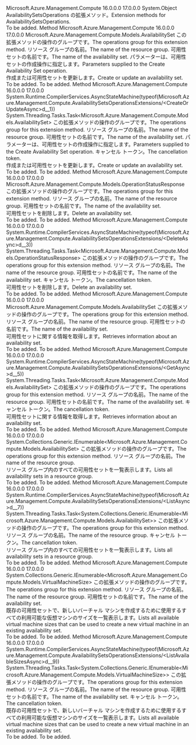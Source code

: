<Type Name="AvailabilitySetsOperationsExtensions" FullName="Microsoft.Azure.Management.Compute.AvailabilitySetsOperationsExtensions">
  <TypeSignature Language="C#" Value="public static class AvailabilitySetsOperationsExtensions" />
  <TypeSignature Language="ILAsm" Value=".class public auto ansi abstract sealed beforefieldinit AvailabilitySetsOperationsExtensions extends System.Object" />
  <TypeSignature Language="DocId" Value="T:Microsoft.Azure.Management.Compute.AvailabilitySetsOperationsExtensions" />
  <TypeSignature Language="VB.NET" Value="Public Module AvailabilitySetsOperationsExtensions" />
  <TypeSignature Language="F#" Value="type AvailabilitySetsOperationsExtensions = class" />
  <AssemblyInfo>
    <AssemblyName>Microsoft.Azure.Management.Compute</AssemblyName>
    <AssemblyVersion>16.0.0.0</AssemblyVersion>
    <AssemblyVersion>17.0.0.0</AssemblyVersion>
  </AssemblyInfo>
  <Base>
    <BaseTypeName>System.Object</BaseTypeName>
  </Base>
  <Interfaces />
  <Docs>
    <summary>
            <span data-ttu-id="4c31e-101">AvailabilitySetsOperations の拡張メソッド。</span><span class="sxs-lookup"><span data-stu-id="4c31e-101">Extension methods for AvailabilitySetsOperations.</span></span>
            </summary>
    <remarks>To be added.</remarks>
  </Docs>
  <Members>
    <Member MemberName="CreateOrUpdate">
      <MemberSignature Language="C#" Value="public static Microsoft.Azure.Management.Compute.Models.AvailabilitySet CreateOrUpdate (this Microsoft.Azure.Management.Compute.IAvailabilitySetsOperations operations, string resourceGroupName, string availabilitySetName, Microsoft.Azure.Management.Compute.Models.AvailabilitySet parameters);" />
      <MemberSignature Language="ILAsm" Value=".method public static hidebysig class Microsoft.Azure.Management.Compute.Models.AvailabilitySet CreateOrUpdate(class Microsoft.Azure.Management.Compute.IAvailabilitySetsOperations operations, string resourceGroupName, string availabilitySetName, class Microsoft.Azure.Management.Compute.Models.AvailabilitySet parameters) cil managed" />
      <MemberSignature Language="DocId" Value="M:Microsoft.Azure.Management.Compute.AvailabilitySetsOperationsExtensions.CreateOrUpdate(Microsoft.Azure.Management.Compute.IAvailabilitySetsOperations,System.String,System.String,Microsoft.Azure.Management.Compute.Models.AvailabilitySet)" />
      <MemberSignature Language="VB.NET" Value="&lt;Extension()&gt;&#xA;Public Function CreateOrUpdate (operations As IAvailabilitySetsOperations, resourceGroupName As String, availabilitySetName As String, parameters As AvailabilitySet) As AvailabilitySet" />
      <MemberSignature Language="F#" Value="static member CreateOrUpdate : Microsoft.Azure.Management.Compute.IAvailabilitySetsOperations * string * string * Microsoft.Azure.Management.Compute.Models.AvailabilitySet -&gt; Microsoft.Azure.Management.Compute.Models.AvailabilitySet" Usage="Microsoft.Azure.Management.Compute.AvailabilitySetsOperationsExtensions.CreateOrUpdate (operations, resourceGroupName, availabilitySetName, parameters)" />
      <MemberType>Method</MemberType>
      <AssemblyInfo>
        <AssemblyName>Microsoft.Azure.Management.Compute</AssemblyName>
        <AssemblyVersion>16.0.0.0</AssemblyVersion>
        <AssemblyVersion>17.0.0.0</AssemblyVersion>
      </AssemblyInfo>
      <ReturnValue>
        <ReturnType>Microsoft.Azure.Management.Compute.Models.AvailabilitySet</ReturnType>
      </ReturnValue>
      <Parameters>
        <Parameter Name="operations" Type="Microsoft.Azure.Management.Compute.IAvailabilitySetsOperations" RefType="this" />
        <Parameter Name="resourceGroupName" Type="System.String" />
        <Parameter Name="availabilitySetName" Type="System.String" />
        <Parameter Name="parameters" Type="Microsoft.Azure.Management.Compute.Models.AvailabilitySet" />
      </Parameters>
      <Docs>
        <param name="operations">
            <span data-ttu-id="4c31e-102">この拡張メソッドの操作のグループです。</span><span class="sxs-lookup"><span data-stu-id="4c31e-102">The operations group for this extension method.</span></span>
            </param>
        <param name="resourceGroupName">
            <span data-ttu-id="4c31e-103">リソース グループの名前。</span><span class="sxs-lookup"><span data-stu-id="4c31e-103">The name of the resource group.</span></span>
            </param>
        <param name="availabilitySetName">
            <span data-ttu-id="4c31e-104">可用性セットの名前です。</span><span class="sxs-lookup"><span data-stu-id="4c31e-104">The name of the availability set.</span></span>
            </param>
        <param name="parameters">
            <span data-ttu-id="4c31e-105">パラメーターは、可用性セットの作成操作に指定します。</span><span class="sxs-lookup"><span data-stu-id="4c31e-105">Parameters supplied to the Create Availability Set operation.</span></span>
            </param>
        <summary>
            <span data-ttu-id="4c31e-106">作成または可用性セットを更新します。</span><span class="sxs-lookup"><span data-stu-id="4c31e-106">Create or update an availability set.</span></span>
            </summary>
        <returns>To be added.</returns>
        <remarks>To be added.</remarks>
      </Docs>
    </Member>
    <Member MemberName="CreateOrUpdateAsync">
      <MemberSignature Language="C#" Value="public static System.Threading.Tasks.Task&lt;Microsoft.Azure.Management.Compute.Models.AvailabilitySet&gt; CreateOrUpdateAsync (this Microsoft.Azure.Management.Compute.IAvailabilitySetsOperations operations, string resourceGroupName, string availabilitySetName, Microsoft.Azure.Management.Compute.Models.AvailabilitySet parameters, System.Threading.CancellationToken cancellationToken = null);" />
      <MemberSignature Language="ILAsm" Value=".method public static hidebysig class System.Threading.Tasks.Task`1&lt;class Microsoft.Azure.Management.Compute.Models.AvailabilitySet&gt; CreateOrUpdateAsync(class Microsoft.Azure.Management.Compute.IAvailabilitySetsOperations operations, string resourceGroupName, string availabilitySetName, class Microsoft.Azure.Management.Compute.Models.AvailabilitySet parameters, valuetype System.Threading.CancellationToken cancellationToken) cil managed" />
      <MemberSignature Language="DocId" Value="M:Microsoft.Azure.Management.Compute.AvailabilitySetsOperationsExtensions.CreateOrUpdateAsync(Microsoft.Azure.Management.Compute.IAvailabilitySetsOperations,System.String,System.String,Microsoft.Azure.Management.Compute.Models.AvailabilitySet,System.Threading.CancellationToken)" />
      <MemberSignature Language="F#" Value="static member CreateOrUpdateAsync : Microsoft.Azure.Management.Compute.IAvailabilitySetsOperations * string * string * Microsoft.Azure.Management.Compute.Models.AvailabilitySet * System.Threading.CancellationToken -&gt; System.Threading.Tasks.Task&lt;Microsoft.Azure.Management.Compute.Models.AvailabilitySet&gt;" Usage="Microsoft.Azure.Management.Compute.AvailabilitySetsOperationsExtensions.CreateOrUpdateAsync (operations, resourceGroupName, availabilitySetName, parameters, cancellationToken)" />
      <MemberType>Method</MemberType>
      <AssemblyInfo>
        <AssemblyName>Microsoft.Azure.Management.Compute</AssemblyName>
        <AssemblyVersion>16.0.0.0</AssemblyVersion>
        <AssemblyVersion>17.0.0.0</AssemblyVersion>
      </AssemblyInfo>
      <Attributes>
        <Attribute>
          <AttributeName>System.Runtime.CompilerServices.AsyncStateMachine(typeof(Microsoft.Azure.Management.Compute.AvailabilitySetsOperationsExtensions/&lt;CreateOrUpdateAsync&gt;d__1))</AttributeName>
        </Attribute>
      </Attributes>
      <ReturnValue>
        <ReturnType>System.Threading.Tasks.Task&lt;Microsoft.Azure.Management.Compute.Models.AvailabilitySet&gt;</ReturnType>
      </ReturnValue>
      <Parameters>
        <Parameter Name="operations" Type="Microsoft.Azure.Management.Compute.IAvailabilitySetsOperations" RefType="this" />
        <Parameter Name="resourceGroupName" Type="System.String" />
        <Parameter Name="availabilitySetName" Type="System.String" />
        <Parameter Name="parameters" Type="Microsoft.Azure.Management.Compute.Models.AvailabilitySet" />
        <Parameter Name="cancellationToken" Type="System.Threading.CancellationToken" />
      </Parameters>
      <Docs>
        <param name="operations">
            <span data-ttu-id="4c31e-107">この拡張メソッドの操作のグループです。</span><span class="sxs-lookup"><span data-stu-id="4c31e-107">The operations group for this extension method.</span></span>
            </param>
        <param name="resourceGroupName">
            <span data-ttu-id="4c31e-108">リソース グループの名前。</span><span class="sxs-lookup"><span data-stu-id="4c31e-108">The name of the resource group.</span></span>
            </param>
        <param name="availabilitySetName">
            <span data-ttu-id="4c31e-109">可用性セットの名前です。</span><span class="sxs-lookup"><span data-stu-id="4c31e-109">The name of the availability set.</span></span>
            </param>
        <param name="parameters">
            <span data-ttu-id="4c31e-110">パラメーターは、可用性セットの作成操作に指定します。</span><span class="sxs-lookup"><span data-stu-id="4c31e-110">Parameters supplied to the Create Availability Set operation.</span></span>
            </param>
        <param name="cancellationToken">
            <span data-ttu-id="4c31e-111">キャンセル トークン。</span><span class="sxs-lookup"><span data-stu-id="4c31e-111">The cancellation token.</span></span>
            </param>
        <summary>
            <span data-ttu-id="4c31e-112">作成または可用性セットを更新します。</span><span class="sxs-lookup"><span data-stu-id="4c31e-112">Create or update an availability set.</span></span>
            </summary>
        <returns>To be added.</returns>
        <remarks>To be added.</remarks>
      </Docs>
    </Member>
    <Member MemberName="Delete">
      <MemberSignature Language="C#" Value="public static Microsoft.Azure.Management.Compute.Models.OperationStatusResponse Delete (this Microsoft.Azure.Management.Compute.IAvailabilitySetsOperations operations, string resourceGroupName, string availabilitySetName);" />
      <MemberSignature Language="ILAsm" Value=".method public static hidebysig class Microsoft.Azure.Management.Compute.Models.OperationStatusResponse Delete(class Microsoft.Azure.Management.Compute.IAvailabilitySetsOperations operations, string resourceGroupName, string availabilitySetName) cil managed" />
      <MemberSignature Language="DocId" Value="M:Microsoft.Azure.Management.Compute.AvailabilitySetsOperationsExtensions.Delete(Microsoft.Azure.Management.Compute.IAvailabilitySetsOperations,System.String,System.String)" />
      <MemberSignature Language="VB.NET" Value="&lt;Extension()&gt;&#xA;Public Function Delete (operations As IAvailabilitySetsOperations, resourceGroupName As String, availabilitySetName As String) As OperationStatusResponse" />
      <MemberSignature Language="F#" Value="static member Delete : Microsoft.Azure.Management.Compute.IAvailabilitySetsOperations * string * string -&gt; Microsoft.Azure.Management.Compute.Models.OperationStatusResponse" Usage="Microsoft.Azure.Management.Compute.AvailabilitySetsOperationsExtensions.Delete (operations, resourceGroupName, availabilitySetName)" />
      <MemberType>Method</MemberType>
      <AssemblyInfo>
        <AssemblyName>Microsoft.Azure.Management.Compute</AssemblyName>
        <AssemblyVersion>16.0.0.0</AssemblyVersion>
        <AssemblyVersion>17.0.0.0</AssemblyVersion>
      </AssemblyInfo>
      <ReturnValue>
        <ReturnType>Microsoft.Azure.Management.Compute.Models.OperationStatusResponse</ReturnType>
      </ReturnValue>
      <Parameters>
        <Parameter Name="operations" Type="Microsoft.Azure.Management.Compute.IAvailabilitySetsOperations" RefType="this" />
        <Parameter Name="resourceGroupName" Type="System.String" />
        <Parameter Name="availabilitySetName" Type="System.String" />
      </Parameters>
      <Docs>
        <param name="operations">
            <span data-ttu-id="4c31e-113">この拡張メソッドの操作のグループです。</span><span class="sxs-lookup"><span data-stu-id="4c31e-113">The operations group for this extension method.</span></span>
            </param>
        <param name="resourceGroupName">
            <span data-ttu-id="4c31e-114">リソース グループの名前。</span><span class="sxs-lookup"><span data-stu-id="4c31e-114">The name of the resource group.</span></span>
            </param>
        <param name="availabilitySetName">
            <span data-ttu-id="4c31e-115">可用性セットの名前です。</span><span class="sxs-lookup"><span data-stu-id="4c31e-115">The name of the availability set.</span></span>
            </param>
        <summary>
            <span data-ttu-id="4c31e-116">可用性セットを削除します。</span><span class="sxs-lookup"><span data-stu-id="4c31e-116">Delete an availability set.</span></span>
            </summary>
        <returns>To be added.</returns>
        <remarks>To be added.</remarks>
      </Docs>
    </Member>
    <Member MemberName="DeleteAsync">
      <MemberSignature Language="C#" Value="public static System.Threading.Tasks.Task&lt;Microsoft.Azure.Management.Compute.Models.OperationStatusResponse&gt; DeleteAsync (this Microsoft.Azure.Management.Compute.IAvailabilitySetsOperations operations, string resourceGroupName, string availabilitySetName, System.Threading.CancellationToken cancellationToken = null);" />
      <MemberSignature Language="ILAsm" Value=".method public static hidebysig class System.Threading.Tasks.Task`1&lt;class Microsoft.Azure.Management.Compute.Models.OperationStatusResponse&gt; DeleteAsync(class Microsoft.Azure.Management.Compute.IAvailabilitySetsOperations operations, string resourceGroupName, string availabilitySetName, valuetype System.Threading.CancellationToken cancellationToken) cil managed" />
      <MemberSignature Language="DocId" Value="M:Microsoft.Azure.Management.Compute.AvailabilitySetsOperationsExtensions.DeleteAsync(Microsoft.Azure.Management.Compute.IAvailabilitySetsOperations,System.String,System.String,System.Threading.CancellationToken)" />
      <MemberSignature Language="F#" Value="static member DeleteAsync : Microsoft.Azure.Management.Compute.IAvailabilitySetsOperations * string * string * System.Threading.CancellationToken -&gt; System.Threading.Tasks.Task&lt;Microsoft.Azure.Management.Compute.Models.OperationStatusResponse&gt;" Usage="Microsoft.Azure.Management.Compute.AvailabilitySetsOperationsExtensions.DeleteAsync (operations, resourceGroupName, availabilitySetName, cancellationToken)" />
      <MemberType>Method</MemberType>
      <AssemblyInfo>
        <AssemblyName>Microsoft.Azure.Management.Compute</AssemblyName>
        <AssemblyVersion>16.0.0.0</AssemblyVersion>
        <AssemblyVersion>17.0.0.0</AssemblyVersion>
      </AssemblyInfo>
      <Attributes>
        <Attribute>
          <AttributeName>System.Runtime.CompilerServices.AsyncStateMachine(typeof(Microsoft.Azure.Management.Compute.AvailabilitySetsOperationsExtensions/&lt;DeleteAsync&gt;d__3))</AttributeName>
        </Attribute>
      </Attributes>
      <ReturnValue>
        <ReturnType>System.Threading.Tasks.Task&lt;Microsoft.Azure.Management.Compute.Models.OperationStatusResponse&gt;</ReturnType>
      </ReturnValue>
      <Parameters>
        <Parameter Name="operations" Type="Microsoft.Azure.Management.Compute.IAvailabilitySetsOperations" RefType="this" />
        <Parameter Name="resourceGroupName" Type="System.String" />
        <Parameter Name="availabilitySetName" Type="System.String" />
        <Parameter Name="cancellationToken" Type="System.Threading.CancellationToken" />
      </Parameters>
      <Docs>
        <param name="operations">
            <span data-ttu-id="4c31e-117">この拡張メソッドの操作のグループです。</span><span class="sxs-lookup"><span data-stu-id="4c31e-117">The operations group for this extension method.</span></span>
            </param>
        <param name="resourceGroupName">
            <span data-ttu-id="4c31e-118">リソース グループの名前。</span><span class="sxs-lookup"><span data-stu-id="4c31e-118">The name of the resource group.</span></span>
            </param>
        <param name="availabilitySetName">
            <span data-ttu-id="4c31e-119">可用性セットの名前です。</span><span class="sxs-lookup"><span data-stu-id="4c31e-119">The name of the availability set.</span></span>
            </param>
        <param name="cancellationToken">
            <span data-ttu-id="4c31e-120">キャンセル トークン。</span><span class="sxs-lookup"><span data-stu-id="4c31e-120">The cancellation token.</span></span>
            </param>
        <summary>
            <span data-ttu-id="4c31e-121">可用性セットを削除します。</span><span class="sxs-lookup"><span data-stu-id="4c31e-121">Delete an availability set.</span></span>
            </summary>
        <returns>To be added.</returns>
        <remarks>To be added.</remarks>
      </Docs>
    </Member>
    <Member MemberName="Get">
      <MemberSignature Language="C#" Value="public static Microsoft.Azure.Management.Compute.Models.AvailabilitySet Get (this Microsoft.Azure.Management.Compute.IAvailabilitySetsOperations operations, string resourceGroupName, string availabilitySetName);" />
      <MemberSignature Language="ILAsm" Value=".method public static hidebysig class Microsoft.Azure.Management.Compute.Models.AvailabilitySet Get(class Microsoft.Azure.Management.Compute.IAvailabilitySetsOperations operations, string resourceGroupName, string availabilitySetName) cil managed" />
      <MemberSignature Language="DocId" Value="M:Microsoft.Azure.Management.Compute.AvailabilitySetsOperationsExtensions.Get(Microsoft.Azure.Management.Compute.IAvailabilitySetsOperations,System.String,System.String)" />
      <MemberSignature Language="VB.NET" Value="&lt;Extension()&gt;&#xA;Public Function Get (operations As IAvailabilitySetsOperations, resourceGroupName As String, availabilitySetName As String) As AvailabilitySet" />
      <MemberSignature Language="F#" Value="static member Get : Microsoft.Azure.Management.Compute.IAvailabilitySetsOperations * string * string -&gt; Microsoft.Azure.Management.Compute.Models.AvailabilitySet" Usage="Microsoft.Azure.Management.Compute.AvailabilitySetsOperationsExtensions.Get (operations, resourceGroupName, availabilitySetName)" />
      <MemberType>Method</MemberType>
      <AssemblyInfo>
        <AssemblyName>Microsoft.Azure.Management.Compute</AssemblyName>
        <AssemblyVersion>16.0.0.0</AssemblyVersion>
        <AssemblyVersion>17.0.0.0</AssemblyVersion>
      </AssemblyInfo>
      <ReturnValue>
        <ReturnType>Microsoft.Azure.Management.Compute.Models.AvailabilitySet</ReturnType>
      </ReturnValue>
      <Parameters>
        <Parameter Name="operations" Type="Microsoft.Azure.Management.Compute.IAvailabilitySetsOperations" RefType="this" />
        <Parameter Name="resourceGroupName" Type="System.String" />
        <Parameter Name="availabilitySetName" Type="System.String" />
      </Parameters>
      <Docs>
        <param name="operations">
            <span data-ttu-id="4c31e-122">この拡張メソッドの操作のグループです。</span><span class="sxs-lookup"><span data-stu-id="4c31e-122">The operations group for this extension method.</span></span>
            </param>
        <param name="resourceGroupName">
            <span data-ttu-id="4c31e-123">リソース グループの名前。</span><span class="sxs-lookup"><span data-stu-id="4c31e-123">The name of the resource group.</span></span>
            </param>
        <param name="availabilitySetName">
            <span data-ttu-id="4c31e-124">可用性セットの名前です。</span><span class="sxs-lookup"><span data-stu-id="4c31e-124">The name of the availability set.</span></span>
            </param>
        <summary>
            <span data-ttu-id="4c31e-125">可用性セットに関する情報を取得します。</span><span class="sxs-lookup"><span data-stu-id="4c31e-125">Retrieves information about an availability set.</span></span>
            </summary>
        <returns>To be added.</returns>
        <remarks>To be added.</remarks>
      </Docs>
    </Member>
    <Member MemberName="GetAsync">
      <MemberSignature Language="C#" Value="public static System.Threading.Tasks.Task&lt;Microsoft.Azure.Management.Compute.Models.AvailabilitySet&gt; GetAsync (this Microsoft.Azure.Management.Compute.IAvailabilitySetsOperations operations, string resourceGroupName, string availabilitySetName, System.Threading.CancellationToken cancellationToken = null);" />
      <MemberSignature Language="ILAsm" Value=".method public static hidebysig class System.Threading.Tasks.Task`1&lt;class Microsoft.Azure.Management.Compute.Models.AvailabilitySet&gt; GetAsync(class Microsoft.Azure.Management.Compute.IAvailabilitySetsOperations operations, string resourceGroupName, string availabilitySetName, valuetype System.Threading.CancellationToken cancellationToken) cil managed" />
      <MemberSignature Language="DocId" Value="M:Microsoft.Azure.Management.Compute.AvailabilitySetsOperationsExtensions.GetAsync(Microsoft.Azure.Management.Compute.IAvailabilitySetsOperations,System.String,System.String,System.Threading.CancellationToken)" />
      <MemberSignature Language="F#" Value="static member GetAsync : Microsoft.Azure.Management.Compute.IAvailabilitySetsOperations * string * string * System.Threading.CancellationToken -&gt; System.Threading.Tasks.Task&lt;Microsoft.Azure.Management.Compute.Models.AvailabilitySet&gt;" Usage="Microsoft.Azure.Management.Compute.AvailabilitySetsOperationsExtensions.GetAsync (operations, resourceGroupName, availabilitySetName, cancellationToken)" />
      <MemberType>Method</MemberType>
      <AssemblyInfo>
        <AssemblyName>Microsoft.Azure.Management.Compute</AssemblyName>
        <AssemblyVersion>16.0.0.0</AssemblyVersion>
        <AssemblyVersion>17.0.0.0</AssemblyVersion>
      </AssemblyInfo>
      <Attributes>
        <Attribute>
          <AttributeName>System.Runtime.CompilerServices.AsyncStateMachine(typeof(Microsoft.Azure.Management.Compute.AvailabilitySetsOperationsExtensions/&lt;GetAsync&gt;d__5))</AttributeName>
        </Attribute>
      </Attributes>
      <ReturnValue>
        <ReturnType>System.Threading.Tasks.Task&lt;Microsoft.Azure.Management.Compute.Models.AvailabilitySet&gt;</ReturnType>
      </ReturnValue>
      <Parameters>
        <Parameter Name="operations" Type="Microsoft.Azure.Management.Compute.IAvailabilitySetsOperations" RefType="this" />
        <Parameter Name="resourceGroupName" Type="System.String" />
        <Parameter Name="availabilitySetName" Type="System.String" />
        <Parameter Name="cancellationToken" Type="System.Threading.CancellationToken" />
      </Parameters>
      <Docs>
        <param name="operations">
            <span data-ttu-id="4c31e-126">この拡張メソッドの操作のグループです。</span><span class="sxs-lookup"><span data-stu-id="4c31e-126">The operations group for this extension method.</span></span>
            </param>
        <param name="resourceGroupName">
            <span data-ttu-id="4c31e-127">リソース グループの名前。</span><span class="sxs-lookup"><span data-stu-id="4c31e-127">The name of the resource group.</span></span>
            </param>
        <param name="availabilitySetName">
            <span data-ttu-id="4c31e-128">可用性セットの名前です。</span><span class="sxs-lookup"><span data-stu-id="4c31e-128">The name of the availability set.</span></span>
            </param>
        <param name="cancellationToken">
            <span data-ttu-id="4c31e-129">キャンセル トークン。</span><span class="sxs-lookup"><span data-stu-id="4c31e-129">The cancellation token.</span></span>
            </param>
        <summary>
            <span data-ttu-id="4c31e-130">可用性セットに関する情報を取得します。</span><span class="sxs-lookup"><span data-stu-id="4c31e-130">Retrieves information about an availability set.</span></span>
            </summary>
        <returns>To be added.</returns>
        <remarks>To be added.</remarks>
      </Docs>
    </Member>
    <Member MemberName="List">
      <MemberSignature Language="C#" Value="public static System.Collections.Generic.IEnumerable&lt;Microsoft.Azure.Management.Compute.Models.AvailabilitySet&gt; List (this Microsoft.Azure.Management.Compute.IAvailabilitySetsOperations operations, string resourceGroupName);" />
      <MemberSignature Language="ILAsm" Value=".method public static hidebysig class System.Collections.Generic.IEnumerable`1&lt;class Microsoft.Azure.Management.Compute.Models.AvailabilitySet&gt; List(class Microsoft.Azure.Management.Compute.IAvailabilitySetsOperations operations, string resourceGroupName) cil managed" />
      <MemberSignature Language="DocId" Value="M:Microsoft.Azure.Management.Compute.AvailabilitySetsOperationsExtensions.List(Microsoft.Azure.Management.Compute.IAvailabilitySetsOperations,System.String)" />
      <MemberSignature Language="VB.NET" Value="&lt;Extension()&gt;&#xA;Public Function List (operations As IAvailabilitySetsOperations, resourceGroupName As String) As IEnumerable(Of AvailabilitySet)" />
      <MemberSignature Language="F#" Value="static member List : Microsoft.Azure.Management.Compute.IAvailabilitySetsOperations * string -&gt; seq&lt;Microsoft.Azure.Management.Compute.Models.AvailabilitySet&gt;" Usage="Microsoft.Azure.Management.Compute.AvailabilitySetsOperationsExtensions.List (operations, resourceGroupName)" />
      <MemberType>Method</MemberType>
      <AssemblyInfo>
        <AssemblyName>Microsoft.Azure.Management.Compute</AssemblyName>
        <AssemblyVersion>16.0.0.0</AssemblyVersion>
        <AssemblyVersion>17.0.0.0</AssemblyVersion>
      </AssemblyInfo>
      <ReturnValue>
        <ReturnType>System.Collections.Generic.IEnumerable&lt;Microsoft.Azure.Management.Compute.Models.AvailabilitySet&gt;</ReturnType>
      </ReturnValue>
      <Parameters>
        <Parameter Name="operations" Type="Microsoft.Azure.Management.Compute.IAvailabilitySetsOperations" RefType="this" />
        <Parameter Name="resourceGroupName" Type="System.String" />
      </Parameters>
      <Docs>
        <param name="operations">
            <span data-ttu-id="4c31e-131">この拡張メソッドの操作のグループです。</span><span class="sxs-lookup"><span data-stu-id="4c31e-131">The operations group for this extension method.</span></span>
            </param>
        <param name="resourceGroupName">
            <span data-ttu-id="4c31e-132">リソース グループの名前。</span><span class="sxs-lookup"><span data-stu-id="4c31e-132">The name of the resource group.</span></span>
            </param>
        <summary>
            <span data-ttu-id="4c31e-133">リソース グループ内のすべての可用性セットを一覧表示します。</span><span class="sxs-lookup"><span data-stu-id="4c31e-133">Lists all availability sets in a resource group.</span></span>
            </summary>
        <returns>To be added.</returns>
        <remarks>To be added.</remarks>
      </Docs>
    </Member>
    <Member MemberName="ListAsync">
      <MemberSignature Language="C#" Value="public static System.Threading.Tasks.Task&lt;System.Collections.Generic.IEnumerable&lt;Microsoft.Azure.Management.Compute.Models.AvailabilitySet&gt;&gt; ListAsync (this Microsoft.Azure.Management.Compute.IAvailabilitySetsOperations operations, string resourceGroupName, System.Threading.CancellationToken cancellationToken = null);" />
      <MemberSignature Language="ILAsm" Value=".method public static hidebysig class System.Threading.Tasks.Task`1&lt;class System.Collections.Generic.IEnumerable`1&lt;class Microsoft.Azure.Management.Compute.Models.AvailabilitySet&gt;&gt; ListAsync(class Microsoft.Azure.Management.Compute.IAvailabilitySetsOperations operations, string resourceGroupName, valuetype System.Threading.CancellationToken cancellationToken) cil managed" />
      <MemberSignature Language="DocId" Value="M:Microsoft.Azure.Management.Compute.AvailabilitySetsOperationsExtensions.ListAsync(Microsoft.Azure.Management.Compute.IAvailabilitySetsOperations,System.String,System.Threading.CancellationToken)" />
      <MemberSignature Language="F#" Value="static member ListAsync : Microsoft.Azure.Management.Compute.IAvailabilitySetsOperations * string * System.Threading.CancellationToken -&gt; System.Threading.Tasks.Task&lt;seq&lt;Microsoft.Azure.Management.Compute.Models.AvailabilitySet&gt;&gt;" Usage="Microsoft.Azure.Management.Compute.AvailabilitySetsOperationsExtensions.ListAsync (operations, resourceGroupName, cancellationToken)" />
      <MemberType>Method</MemberType>
      <AssemblyInfo>
        <AssemblyName>Microsoft.Azure.Management.Compute</AssemblyName>
        <AssemblyVersion>16.0.0.0</AssemblyVersion>
        <AssemblyVersion>17.0.0.0</AssemblyVersion>
      </AssemblyInfo>
      <Attributes>
        <Attribute>
          <AttributeName>System.Runtime.CompilerServices.AsyncStateMachine(typeof(Microsoft.Azure.Management.Compute.AvailabilitySetsOperationsExtensions/&lt;ListAsync&gt;d__7))</AttributeName>
        </Attribute>
      </Attributes>
      <ReturnValue>
        <ReturnType>System.Threading.Tasks.Task&lt;System.Collections.Generic.IEnumerable&lt;Microsoft.Azure.Management.Compute.Models.AvailabilitySet&gt;&gt;</ReturnType>
      </ReturnValue>
      <Parameters>
        <Parameter Name="operations" Type="Microsoft.Azure.Management.Compute.IAvailabilitySetsOperations" RefType="this" />
        <Parameter Name="resourceGroupName" Type="System.String" />
        <Parameter Name="cancellationToken" Type="System.Threading.CancellationToken" />
      </Parameters>
      <Docs>
        <param name="operations">
            <span data-ttu-id="4c31e-134">この拡張メソッドの操作のグループです。</span><span class="sxs-lookup"><span data-stu-id="4c31e-134">The operations group for this extension method.</span></span>
            </param>
        <param name="resourceGroupName">
            <span data-ttu-id="4c31e-135">リソース グループの名前。</span><span class="sxs-lookup"><span data-stu-id="4c31e-135">The name of the resource group.</span></span>
            </param>
        <param name="cancellationToken">
            <span data-ttu-id="4c31e-136">キャンセル トークン。</span><span class="sxs-lookup"><span data-stu-id="4c31e-136">The cancellation token.</span></span>
            </param>
        <summary>
            <span data-ttu-id="4c31e-137">リソース グループ内のすべての可用性セットを一覧表示します。</span><span class="sxs-lookup"><span data-stu-id="4c31e-137">Lists all availability sets in a resource group.</span></span>
            </summary>
        <returns>To be added.</returns>
        <remarks>To be added.</remarks>
      </Docs>
    </Member>
    <Member MemberName="ListAvailableSizes">
      <MemberSignature Language="C#" Value="public static System.Collections.Generic.IEnumerable&lt;Microsoft.Azure.Management.Compute.Models.VirtualMachineSize&gt; ListAvailableSizes (this Microsoft.Azure.Management.Compute.IAvailabilitySetsOperations operations, string resourceGroupName, string availabilitySetName);" />
      <MemberSignature Language="ILAsm" Value=".method public static hidebysig class System.Collections.Generic.IEnumerable`1&lt;class Microsoft.Azure.Management.Compute.Models.VirtualMachineSize&gt; ListAvailableSizes(class Microsoft.Azure.Management.Compute.IAvailabilitySetsOperations operations, string resourceGroupName, string availabilitySetName) cil managed" />
      <MemberSignature Language="DocId" Value="M:Microsoft.Azure.Management.Compute.AvailabilitySetsOperationsExtensions.ListAvailableSizes(Microsoft.Azure.Management.Compute.IAvailabilitySetsOperations,System.String,System.String)" />
      <MemberSignature Language="VB.NET" Value="&lt;Extension()&gt;&#xA;Public Function ListAvailableSizes (operations As IAvailabilitySetsOperations, resourceGroupName As String, availabilitySetName As String) As IEnumerable(Of VirtualMachineSize)" />
      <MemberSignature Language="F#" Value="static member ListAvailableSizes : Microsoft.Azure.Management.Compute.IAvailabilitySetsOperations * string * string -&gt; seq&lt;Microsoft.Azure.Management.Compute.Models.VirtualMachineSize&gt;" Usage="Microsoft.Azure.Management.Compute.AvailabilitySetsOperationsExtensions.ListAvailableSizes (operations, resourceGroupName, availabilitySetName)" />
      <MemberType>Method</MemberType>
      <AssemblyInfo>
        <AssemblyName>Microsoft.Azure.Management.Compute</AssemblyName>
        <AssemblyVersion>16.0.0.0</AssemblyVersion>
        <AssemblyVersion>17.0.0.0</AssemblyVersion>
      </AssemblyInfo>
      <ReturnValue>
        <ReturnType>System.Collections.Generic.IEnumerable&lt;Microsoft.Azure.Management.Compute.Models.VirtualMachineSize&gt;</ReturnType>
      </ReturnValue>
      <Parameters>
        <Parameter Name="operations" Type="Microsoft.Azure.Management.Compute.IAvailabilitySetsOperations" RefType="this" />
        <Parameter Name="resourceGroupName" Type="System.String" />
        <Parameter Name="availabilitySetName" Type="System.String" />
      </Parameters>
      <Docs>
        <param name="operations">
            <span data-ttu-id="4c31e-138">この拡張メソッドの操作のグループです。</span><span class="sxs-lookup"><span data-stu-id="4c31e-138">The operations group for this extension method.</span></span>
            </param>
        <param name="resourceGroupName">
            <span data-ttu-id="4c31e-139">リソース グループの名前。</span><span class="sxs-lookup"><span data-stu-id="4c31e-139">The name of the resource group.</span></span>
            </param>
        <param name="availabilitySetName">
            <span data-ttu-id="4c31e-140">可用性セットの名前です。</span><span class="sxs-lookup"><span data-stu-id="4c31e-140">The name of the availability set.</span></span>
            </param>
        <summary>
            <span data-ttu-id="4c31e-141">既存の可用性セットで、新しいバーチャル マシンを作成するために使用するすべての利用可能な仮想マシンのサイズを一覧表示します。</span><span class="sxs-lookup"><span data-stu-id="4c31e-141">Lists all available virtual machine sizes that can be used to create a new virtual machine in an existing availability set.</span></span>
            </summary>
        <returns>To be added.</returns>
        <remarks>To be added.</remarks>
      </Docs>
    </Member>
    <Member MemberName="ListAvailableSizesAsync">
      <MemberSignature Language="C#" Value="public static System.Threading.Tasks.Task&lt;System.Collections.Generic.IEnumerable&lt;Microsoft.Azure.Management.Compute.Models.VirtualMachineSize&gt;&gt; ListAvailableSizesAsync (this Microsoft.Azure.Management.Compute.IAvailabilitySetsOperations operations, string resourceGroupName, string availabilitySetName, System.Threading.CancellationToken cancellationToken = null);" />
      <MemberSignature Language="ILAsm" Value=".method public static hidebysig class System.Threading.Tasks.Task`1&lt;class System.Collections.Generic.IEnumerable`1&lt;class Microsoft.Azure.Management.Compute.Models.VirtualMachineSize&gt;&gt; ListAvailableSizesAsync(class Microsoft.Azure.Management.Compute.IAvailabilitySetsOperations operations, string resourceGroupName, string availabilitySetName, valuetype System.Threading.CancellationToken cancellationToken) cil managed" />
      <MemberSignature Language="DocId" Value="M:Microsoft.Azure.Management.Compute.AvailabilitySetsOperationsExtensions.ListAvailableSizesAsync(Microsoft.Azure.Management.Compute.IAvailabilitySetsOperations,System.String,System.String,System.Threading.CancellationToken)" />
      <MemberSignature Language="F#" Value="static member ListAvailableSizesAsync : Microsoft.Azure.Management.Compute.IAvailabilitySetsOperations * string * string * System.Threading.CancellationToken -&gt; System.Threading.Tasks.Task&lt;seq&lt;Microsoft.Azure.Management.Compute.Models.VirtualMachineSize&gt;&gt;" Usage="Microsoft.Azure.Management.Compute.AvailabilitySetsOperationsExtensions.ListAvailableSizesAsync (operations, resourceGroupName, availabilitySetName, cancellationToken)" />
      <MemberType>Method</MemberType>
      <AssemblyInfo>
        <AssemblyName>Microsoft.Azure.Management.Compute</AssemblyName>
        <AssemblyVersion>16.0.0.0</AssemblyVersion>
        <AssemblyVersion>17.0.0.0</AssemblyVersion>
      </AssemblyInfo>
      <Attributes>
        <Attribute>
          <AttributeName>System.Runtime.CompilerServices.AsyncStateMachine(typeof(Microsoft.Azure.Management.Compute.AvailabilitySetsOperationsExtensions/&lt;ListAvailableSizesAsync&gt;d__9))</AttributeName>
        </Attribute>
      </Attributes>
      <ReturnValue>
        <ReturnType>System.Threading.Tasks.Task&lt;System.Collections.Generic.IEnumerable&lt;Microsoft.Azure.Management.Compute.Models.VirtualMachineSize&gt;&gt;</ReturnType>
      </ReturnValue>
      <Parameters>
        <Parameter Name="operations" Type="Microsoft.Azure.Management.Compute.IAvailabilitySetsOperations" RefType="this" />
        <Parameter Name="resourceGroupName" Type="System.String" />
        <Parameter Name="availabilitySetName" Type="System.String" />
        <Parameter Name="cancellationToken" Type="System.Threading.CancellationToken" />
      </Parameters>
      <Docs>
        <param name="operations">
            <span data-ttu-id="4c31e-142">この拡張メソッドの操作のグループです。</span><span class="sxs-lookup"><span data-stu-id="4c31e-142">The operations group for this extension method.</span></span>
            </param>
        <param name="resourceGroupName">
            <span data-ttu-id="4c31e-143">リソース グループの名前。</span><span class="sxs-lookup"><span data-stu-id="4c31e-143">The name of the resource group.</span></span>
            </param>
        <param name="availabilitySetName">
            <span data-ttu-id="4c31e-144">可用性セットの名前です。</span><span class="sxs-lookup"><span data-stu-id="4c31e-144">The name of the availability set.</span></span>
            </param>
        <param name="cancellationToken">
            <span data-ttu-id="4c31e-145">キャンセル トークン。</span><span class="sxs-lookup"><span data-stu-id="4c31e-145">The cancellation token.</span></span>
            </param>
        <summary>
            <span data-ttu-id="4c31e-146">既存の可用性セットで、新しいバーチャル マシンを作成するために使用するすべての利用可能な仮想マシンのサイズを一覧表示します。</span><span class="sxs-lookup"><span data-stu-id="4c31e-146">Lists all available virtual machine sizes that can be used to create a new virtual machine in an existing availability set.</span></span>
            </summary>
        <returns>To be added.</returns>
        <remarks>To be added.</remarks>
      </Docs>
    </Member>
  </Members>
</Type>